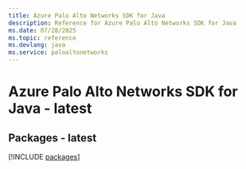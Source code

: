 ```yaml
---
title: Azure Palo Alto Networks SDK for Java
description: Reference for Azure Palo Alto Networks SDK for Java
ms.date: 07/28/2025
ms.topic: reference
ms.devlang: java
ms.service: paloaltonetworks
---
```

# Azure Palo Alto Networks SDK for Java - latest
## Packages - latest
[!INCLUDE [packages](palo-alto-networks-index.md)]